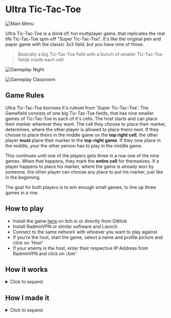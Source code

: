# Ultra Tic-Tac-Toe

![Main Menu](menu.gif)

Ultra Tic-Tac-Toe is a (kind of) fun multiplayer game, that replicates the real life Tic-Tac-Toe spin-off "Super Tic-Tac-Toe". It's like the original pen and paper game with the classic 3x3 field, but you have nine of those.

> Basically a big Tic-Tac-Toe field with a bunch of smaller Tic-Tac-Toe fields inside each cell.

![Gameplay Night](nightgame.gif)

![Gameplay Classroom](classroomgame.gif)

## Game Rules

Ultra Tic-Tac-Toe borrows it's ruleset from 'Super Tic-Tac-Toe'. The Gamefield consists of one big Tic-Tac-Toe fields, that has nine smaller games of Tic-Tac-Toe in each of it's cells. The host starts and can place their marker wherever they want. The cell they choose to place their marker, determines, where the other player is allowed to place theirs next. If they choose to place theirs in the middle game on the **top right cell**, the other player **must** place their marker in the **top-right game**. If they now place in the middle, your the other person has to play in the middle game.

This continues until one of the players gets three in a row one of the nine games. When that happens, they mark the **entire cell** for themselves. If a player happens to place his marker, where the game is already won by someone, the other player can choose any place to put his marker, just like in the beginning.

The goal for both players is to win enough small games, to line up three games in a row.

## How to play

- Install the game [here](https://achodev.itch.io/ultra-tictactoe) on itch.io or directly from GitHub
- Install RadminVPN or similar software and Launch
- Connect to the same network with whoever you want to play against
- If you're the host, start the game, select a name and profile picture and click on _'Host'_
- If your enemy is the host, enter their respective IP-Address from RadminVPN and click on _'Join'_

## How it works

<details>

<summary>Click to expand</summary>

The Game was made with Flutter, which may seem like a strange choice, if you compare it to libraries, that are purposefully made for Videogames, like [Lumina Engine]('google.com'). Before making this game, I was working on Shop-Up and learning Flutter whilst doing so. One day I heard about Super Tic-Tac-Toe and was instantly fascinated by it. Tic-Tac-Toe has always been a fun, but shallow game for me. Now seeing it with a new layer of depth made me pretty excited, so I tried it in an online whiteboard software and it felt pretty anticlimactic. Then and there, I decided to put Shop-Up on a halt and start this small sideproject for three reasons:

1. The one I just described
2. I never made a multiplayer game before this
3. I wanted to learn more about Flutter

In the beginning my estimate was, that this game was going to take about one weekend. This _could_ have been true, if I hadn't had a bunch of Ideas for new features. Also easy to use multiplayer, even on a level as simple as this, was **way** harder than I anticipated. I'll come to, what I mean with "easy to use" a bit later.

</details>

## How I made it

<details>

<summary>Click to expand</summary>

The basic game structure, with the big field was done in a single day. I didn't use a canvas at all, because I thought just using regular widgets would make this process more streamlined and easier, but a bit more cookie-cutter, which is a compromise I was very willing to accept for a small sideproject like this.

### Day 1

I used a Gridview with 3 columns and 3 rows, that holds a "SmallTTTField" Widget in each of it's cells. This is the widget for each small Game. A small Field also has a Gridview with 9 Buttons instead of Fields. Each single Field knows it's position on the big grid and each small button knows it's position in it's small Game. So when you press one of those buttons, it calls a function from the small field with it's own local position, which then calls a function on the big field, with it's global position.

```dart

// SmallTTTFieldButton.dart

void checkEnemyMark() {
  setState(() {
    selected = true;
    selectedBy = 2;
  });
}

void checkMark() {
  if(selected) return;

  setState(() {
    selected = true;
    selectedBy = 1;
    widget.checkWinner();
    widget.checkPosition(widget.localPosition);
  });
}

```

```dart

// SmallTTTField.dart

buttons = [
    for(int i = 0; i < 9; i++)
        SmallTTTFieldButton(
            key: buttonKeys[i],

            selectedAsset: widget.checkedAsset,
            enemySelectedAsset: widget.enemyCheckedAsset,

            localPosition: i,
            checkPosition: (pos) {
                widget.checkField(widget.localPosition, pos);
            },

            checkWinner: () {
                checkWinner();
                widget.checkGlobalWinner();
            },

            hoveredColor: widget.hoveredColor,
        )
];

```

```dart

// GameScreen.dart

void checkField(int globalPosition, int localPosition) {
  if(!mounted) return;
  setState(() {
    yourTurn = false;

    setPhase(1);

    movePlayed = true;

    if(fieldKeys[localPosition].currentState!.checked) {
      currentField = 9;
    } else {
      currentField = localPosition;
    }

    client.SocketClient.makeMove(globalPosition, localPosition);
  });


  print('checked position g: $globalPosition l: $localPosition');
}

```

The big field functions as the "Game Manager" here. It would've been a better approach, if instead I had made a dedicated GameManager class, but I didn't. The GameManager then sets the next active Field to be **the same** number, as the **local field** provided by the function call.

The "currentField" boolean describes, which Field is currently active. The rules say, that the position of the mark on a game translates to the field you're allowed to play in next. If currentfield is between 0-8, then only the respective field is active. If it's 9, then the player is allowed to play anywhere.

```dart
child: SmallTTTField(
  key: fieldKeys[i],
  checkField: checkField,
  checkGlobalWinner: checkWinner,

  localPosition: i,
  currentlySelected: currentField == 9 || currentField == i, // check if field is either the same as it's number, or 9 (every field can play)

  checkedAsset: 'assets/animations/${widget.map}X',
  enemyCheckedAsset: 'assets/animations/${widget.map}O',

  winningMoves: winningMoves,

  map: widget.map,

  hoveredColor: bpmMap[widget.map]![2],
)
```

### Day 2

The next day, I started working on multiplayer. Like I said before, I used SocketIO, which is a JavaScript library, that establishes websockets, which allow you to create real-time bidirectional communication between a server and a client.

![SocketIO Logo](socketio.jpeg)

What basically needed to happen was, when you mark a field, a packet, containing the information for where you placed it had to be sent to the server, which then sends it to the other player. The other player then could see that you placed something, and place something in return. Due to the simplicity of information for Super TicTacToe, the server-side code ended up being very short and easy to understand. I did not need to use any client-side prediction, packets every second or anything like that.

```dart

// Server.dart

class _Player {
  final String username;
  final int picture;
  final Socket socket;
  final bool isHost;

  const _Player({required this.username, required this.picture, required this.socket, required this.isHost});
}

class GameServer {
  static Server io = Server();

  static stopServer() {
    io.close();
    io = Server();

    _players = List.empty(growable: true);
  }

  static List<_Player> _players = List.empty(growable: true);
  static String currentMap = '';

  static bool startServer() {
    try{
      io.on('connection', (socket) {
        print('player connected');

        socket.on('startgame', (data) {
          if(socket == _players[0].socket) {io.emit('hoststartgame', data);}
        });

        socket.on('playermove', (res) {
          io.emit('playermove', res);
        });

        socket.on('changeMap', (data) {
          currentMap = data;

          socket.broadcast.emit('hostchangedmap', data);
        });

        socket.on('playerInformation', (data) {

          bool isHost = _players.isEmpty;

          _players.add(_Player(
            username: data['username'],
            picture: data['picture'],
            socket: socket,
            isHost: isHost,
          ));

          print('sending gameinfo');

          socket.emit('gameinformation', {
              'you': {
                'username': data['username'],
                'picture': data['picture'],
                'isHost': isHost
              },
              'enemy': isHost ? null : {
                'username': _players[0].username,
                'picture': _players[0].picture,
                'isHost': true
              },
              'map': currentMap,
            }
          );

          socket.broadcast.emit('userjoinedlobby', {
            'username': data['username'],
            'picture': data['picture'],
            'isHost': isHost,
          });
        });

        socket.on('disconnect', (data) {
          _players.removeWhere((player) => player.socket == socket);
          socket.broadcast.emit('playerleave', [
            for(_Player player in _players)
              {'username': player.username, 'isHost': player.isHost}
          ]);
        });
      });

      io.on('connect_error', (e) {
        print(e);
      });

      io.listen(8000);

      return true;
    } catch(e) {
      stopServer();
      return false;
    }
  }
}
```

The multiplayer part was done with that very quickly. After that I had to work on winning and loosing. What happens is, after every move, the field compares its lineup of markers, with each winning move. Once for you, and once for the enemy. If one of you has a winning position (three in a row), you mark the entire field for you. After that, the entire Game Field checks if the fields represent a winning position for either one of you, if yes, then that player wins.

```dart
// SmallTTTField.dart

void checkWinner() {
    final List<int> currentLayout = List.empty(growable: true);
    for(int i = 0; i < 9; i++) {
      currentLayout.add(buttonKeys[i].currentState!.selectedBy);
    }

    bool checkAllFields() {
      for(int j = 0; j < 9; j++) {
        if(currentLayout[j] == 0) return false;
      }
      return true;
    }

    if(checkAllFields()) {
      setState(() {
        checked = true;
        checkedBy = 3;
      });
      return;
    }

    bool _checkSingleMove(List<int> move, int checkEnemy) {
      int counter = 0;
      for(int j = 0; j < 9; j++) {
        if(currentLayout[j] == 1 + checkEnemy && move[j] == 1) counter++;
      }
      return counter == 3;
    }

    for(List<int> winningMove in widget.winningMoves) {
      if(_checkSingleMove(winningMove, 0)) {
        setState(() {
          checked = true;
          checkedBy = 1;
        });
      }

      if(_checkSingleMove(winningMove, 1)) {
        setState(() {
          checked = true;
          checkedBy = 2;
        });
      }
    }
  }


```

After I was done, I made a short youtube video, showing my progress until now.

<!-- [![Step Image](https://img.youtube.com/vi/JgWpx-lsXUg/0.jpg)](https://www.youtube.com/watch?v=JgWpx-lsXUg "Ultra TicTacToe multiplayer test") -->

_ultra tictactoe multiplayer test_

<iframe width="560" height="315" src="https://www.youtube.com/embed/JgWpx-lsXUg?si=V7vGWp7nFc7skJWC" title="YouTube video player" frameborder="0" allow="accelerometer; autoplay; clipboard-write; encrypted-media; gyroscope; picture-in-picture; web-share" allowfullscreen></iframe>

### Day 3 and onwards

After those two days, all I had to do was cleaning up, a good menu screen easy multiplayer hosting, maps and so on. I drew the maps myself, with one of them even having a continuosly moving map, as if you were "walking"

_Palace.png_
![Palace Map](palace.png)

_Night.png_
![Night Map](night.png)

_Classroom.png_
![Classroom Map](classroom.png)

</details>
<!--  -->
